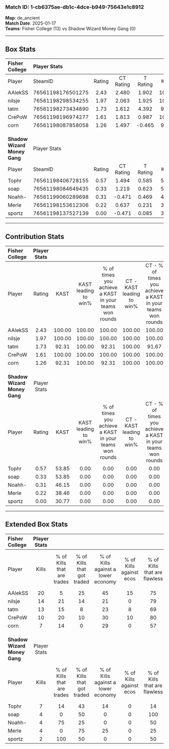 ### Match ID: 1-cb6375ae-db1c-4dce-b949-75643e1c8912  
**Map**: de_ancient  
**Match Date**: 2025-01-17  
**Teams**: Fisher College (13) vs Shadow Wizard Money Gang (0)  

---  

## Box Stats  

| **Fisher College**           | Player Stats      |        |           |          |        |       |       |         |        |      |     |
| :- | :- | :-: | :-: | :-: | :-: | :-: | :-: | :-: | :-: | :-: | :-: |
| Player                       | SteamID           | Rating | CT Rating | T Rating |  KAST  |  ADR  | Kills | Assists | Deaths | K/D  | HS% |
| AAlekSS                      | 76561198176501275 |  2.43  |   2.480   |  1.902   | 100.00 | 127.7 |  20   |    3    |   3    | 6.67 | 30  |
| nilsje                       | 76561198298534255 |  1.97  |   2.063   |  1.925   | 100.00 | 103.9 |  14   |    5    |   3    | 4.67 | 64  |
| tatm                         | 76561198273434890 |  1.73  |   1.612   |  4.392   | 92.31  | 89.3  |  13   |    1    |   4    | 3.25 | 38  |
| CrePoW                       | 76561198196974277 |  1.61  |   1.813   |  0.987   | 100.00 | 116.7 |  10   |    9    |   7    | 1.43 | 50  |
| corn                         | 76561198087858058 |  1.26  |   1.497   |  -0.465  | 92.31  | 59.8  |   7   |   10    |   5    | 1.40 | 42  |
|                              |                   |        |           |          |        |       |       |         |        |      |     |
|                              |                   |        |           |          |        |       |       |         |        |      |     |
|                              |                   |        |           |          |        |       |       |         |        |      |     |
| **Shadow Wizard Money Gang** | Player Stats      |        |           |          |        |       |       |         |        |      |     |
| Player                       | SteamID           | Rating | CT Rating | T Rating |  KAST  |  ADR  | Kills | Assists | Deaths | K/D  | HS% |
| Tophr                        | 76561198406728155 |  0.57  |   1.494   |  0.585   | 53.85  | 58.0  |   7   |    0    |   13   | 0.54 | 57  |
| soap                         | 76561198084649435 |  0.33  |   1.219   |  0.623   | 53.85  | 43.2  |   4   |    1    |   13   | 0.31 | 75  |
| Noahh-                       | 76561199060289698 |  0.31  |  -0.471   |  0.469   | 46.15  | 52.5  |   4   |    2    |   13   | 0.31 | 25  |
| Merle                        | 76561198153612306 |  0.22  |   0.637   |  0.231   | 38.46  | 40.7  |   4   |    2    |   13   | 0.31 | 25  |
| sportz                       | 76561198137527139 |  0.00  |  -0.471   |  0.085   | 30.77  | 23.2  |   2   |    0    |   13   | 0.15 | 100 |
---  

## Contribution Stats  

| **Fisher College**           | Player Stats |        |                      |                                                        |                           |                                                             |                          |                                                            |
| :- | :-: | :-: | :-: | :-: | :-: | :-: | :-: | :-: |
| Player                       |    Rating    |  KAST  | KAST leading to win% | % of times you achieve a KAST in your teams won rounds | CT - KAST leading to win% | CT - % of times you achieve a KAST in your teams won rounds | T - KAST leading to win% | T - % of times you achieve a KAST in your teams won rounds |
| AAlekSS                      |     2.43     | 100.00 |        100.00        |                         100.00                         |          100.00           |                           100.00                            |          100.00          |                           100.00                           |
| nilsje                       |     1.97     | 100.00 |        100.00        |                         100.00                         |          100.00           |                           100.00                            |          100.00          |                           100.00                           |
| tatm                         |     1.73     | 92.31  |        100.00        |                         92.31                          |          100.00           |                            91.67                            |          100.00          |                           100.00                           |
| CrePoW                       |     1.61     | 100.00 |        100.00        |                         100.00                         |          100.00           |                           100.00                            |          100.00          |                           100.00                           |
| corn                         |     1.26     | 92.31  |        100.00        |                         92.31                          |          100.00           |                           100.00                            |           0.00           |                            0.00                            |
|                              |              |        |                      |                                                        |                           |                                                             |                          |                                                            |
|                              |              |        |                      |                                                        |                           |                                                             |                          |                                                            |
|                              |              |        |                      |                                                        |                           |                                                             |                          |                                                            |
| **Shadow Wizard Money Gang** | Player Stats |        |                      |                                                        |                           |                                                             |                          |                                                            |
| Player                       |    Rating    |  KAST  | KAST leading to win% | % of times you achieve a KAST in your teams won rounds | CT - KAST leading to win% | CT - % of times you achieve a KAST in your teams won rounds | T - KAST leading to win% | T - % of times you achieve a KAST in your teams won rounds |
| Tophr                        |     0.57     | 53.85  |         0.00         |                          0.00                          |           0.00            |                            0.00                             |           0.00           |                            0.00                            |
| soap                         |     0.33     | 53.85  |         0.00         |                          0.00                          |           0.00            |                            0.00                             |           0.00           |                            0.00                            |
| Noahh-                       |     0.31     | 46.15  |         0.00         |                          0.00                          |           0.00            |                            0.00                             |           0.00           |                            0.00                            |
| Merle                        |     0.22     | 38.46  |         0.00         |                          0.00                          |           0.00            |                            0.00                             |           0.00           |                            0.00                            |
| sportz                       |     0.00     | 30.77  |         0.00         |                          0.00                          |           0.00            |                            0.00                             |           0.00           |                            0.00                            |
---  

## Extended Box Stats  

| **Fisher College**           | Player Stats |                            |                            |                                    |                         |                              |                                 |        |                             |                                     |                          |                               |                            |
| :- | :-: | :-: | :-: | :-: | :-: | :-: | :-: | :-: | :-: | :-: | :-: | :-: | :-: |
| Player                       |    Kills     | % of Kills that are trades | % of Kills that got traded | % of Kills against a lower economy | % of Kills against ecos | % of Kills that are flawless | % of Kills that are close duels | Deaths | % of Deaths that get traded | % of Deaths against a lower economy | % of Deaths against ecos | % of Deaths that are flawless | % of Deaths that are close |
| AAlekSS                      |      20      |             5              |             25             |                 45                 |           15            |              75              |                5                |   3    |              0              |                  0                  |            0             |               0               |             0              |
| nilsje                       |      14      |             21             |             14             |                 21                 |            0            |              79              |                0                |   3    |             67              |                 67                  |            0             |               0               |             33             |
| tatm                         |      13      |             15             |             8              |                 23                 |            8            |              69              |                0                |   4    |             50              |                 25                  |            0             |              100              |             0              |
| CrePoW                       |      10      |             20             |             10             |                 30                 |           10            |              80              |                0                |   7    |             43              |                 14                  |            0             |              43               |             14             |
| corn                         |      7       |             14             |             0              |                 29                 |            0            |              57              |                0                |   5    |             40              |                  0                  |            0             |              20               |             0              |
|                              |              |                            |                            |                                    |                         |                              |                                 |        |                             |                                     |                          |                               |                            |
|                              |              |                            |                            |                                    |                         |                              |                                 |        |                             |                                     |                          |                               |                            |
|                              |              |                            |                            |                                    |                         |                              |                                 |        |                             |                                     |                          |                               |                            |
| **Shadow Wizard Money Gang** | Player Stats |                            |                            |                                    |                         |                              |                                 |        |                             |                                     |                          |                               |                            |
| Player                       |    Kills     | % of Kills that are trades | % of Kills that got traded | % of Kills against a lower economy | % of Kills against ecos | % of Kills that are flawless | % of Kills that are close duels | Deaths | % of Deaths that get traded | % of Deaths against a lower economy | % of Deaths against ecos | % of Deaths that are flawless | % of Deaths that are close |
| Tophr                        |      7       |             14             |             43             |                 14                 |            0            |              14              |                0                |   13   |             15              |                  8                  |            0             |              85               |             0              |
| soap                         |      4       |             0              |             50             |                 0                  |            0            |             100              |               25                |   13   |             23              |                  8                  |            0             |              85               |             0              |
| Noahh-                       |      4       |             75             |             25             |                 0                  |            0            |              50              |                0                |   13   |             15              |                  8                  |            0             |              62               |             0              |
| Merle                        |      4       |             0              |             75             |                 25                 |            0            |              25              |               25                |   13   |              8              |                  8                  |            0             |              85               |             0              |
| sportz                       |      2       |            100             |             50             |                 0                  |            0            |              50              |                0                |   13   |             15              |                  8                  |            0             |              54               |             8              |
